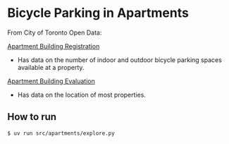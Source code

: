# Bicycle Parking in Apartments

From City of Toronto Open Data: 

[Apartment Building Registration](https://open.toronto.ca/dataset/apartment-building-registration/)

- Has data on the number of indoor and outdoor bicycle parking spaces available at a property.

[Apartment Building Evaluation](https://open.toronto.ca/dataset/apartment-building-evaluation/)

- Has data on the location of most properties.

## How to run

```bash
$ uv run src/apartments/explore.py 
```